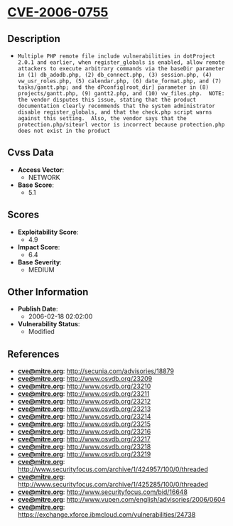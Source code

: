 
# [CVE-2006-0755](http://secunia.com/advisories/18879)

## Description

- `Multiple PHP remote file include vulnerabilities in dotProject 2.0.1 and earlier, when register_globals is enabled, allow remote attackers to execute arbitrary commands via the baseDir parameter in (1) db_adodb.php, (2) db_connect.php, (3) session.php, (4) vw_usr_roles.php, (5) calendar.php, (6) date_format.php, and (7) tasks/gantt.php; and the dPconfig[root_dir] parameter in (8) projects/gantt.php, (9) gantt2.php, and (10) vw_files.php.  NOTE: the vendor disputes this issue, stating that the product documentation clearly recommends that the system administrator disable register_globals, and that the check.php script warns against this setting.  Also, the vendor says that the protection.php/siteurl vector is incorrect because protection.php does not exist in the product`

## Cvss Data

- **Access Vector**:
  - NETWORK
- **Base Score**:
  - 5.1

## Scores

- **Exploitability Score**:
  - 4.9
- **Impact Score**:
  - 6.4
- **Base Severity**:
  - MEDIUM

## Other Information

- **Publish Date**:
  - 2006-02-18 02:02:00
- **Vulnerability Status**:
  - Modified

## References

- **cve@mitre.org**: http://secunia.com/advisories/18879
- **cve@mitre.org**: http://www.osvdb.org/23209
- **cve@mitre.org**: http://www.osvdb.org/23210
- **cve@mitre.org**: http://www.osvdb.org/23211
- **cve@mitre.org**: http://www.osvdb.org/23212
- **cve@mitre.org**: http://www.osvdb.org/23213
- **cve@mitre.org**: http://www.osvdb.org/23214
- **cve@mitre.org**: http://www.osvdb.org/23215
- **cve@mitre.org**: http://www.osvdb.org/23216
- **cve@mitre.org**: http://www.osvdb.org/23217
- **cve@mitre.org**: http://www.osvdb.org/23218
- **cve@mitre.org**: http://www.osvdb.org/23219
- **cve@mitre.org**: http://www.securityfocus.com/archive/1/424957/100/0/threaded
- **cve@mitre.org**: http://www.securityfocus.com/archive/1/425285/100/0/threaded
- **cve@mitre.org**: http://www.securityfocus.com/bid/16648
- **cve@mitre.org**: http://www.vupen.com/english/advisories/2006/0604
- **cve@mitre.org**: https://exchange.xforce.ibmcloud.com/vulnerabilities/24738
